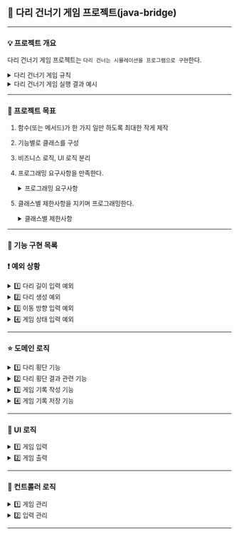 ## 📌 다리 건너기 게임 프로젝트(java-bridge)

---

### 💡 프로젝트 개요

다리 건너기 게임 프로젝트는 ```다리 건너는 시뮬레이션을 프로그램으로 구현```한다.
<details>
<summary>다리 건너기 게임 규칙</summary>

#### 다리 건너기 게임은 ```아래와 같은 규칙```으로 진행된다.
```
위아래 둘 중 하나의 칸만 건널 수 있는 다리를 끝까지 건너가는 게임이다.

- 위아래 두 칸으로 이루어진 다리를 건너야 한다.
  - 다리는 왼쪽에서 오른쪽으로 건너야 한다.
  - 위아래 둘 중 하나의 칸만 건널 수 있다.

- 다리가 생성되면 플레이어가 이동할 칸을 선택한다.
  - 플레이어는 이동할 때 위 칸은 대문자 U, 아래 칸은 대문자 D로 입력한다.
  - 이동한 칸을 건널 수 있다면 O로 표시된다. 건널 수 없다면 X로 표시된다.

- 다리를 끝까지 건너면 게임이 종료된다.

- 다리를 건너다 실패하면 게임을 재시작하거나 종료할 수 있다.
  - 재시작해도 처음에 만든 다리를 재사용한다.
  - 게임 결과의 총 시도한 횟수는 첫 시도를 포함해 게임을 종료할 때까지 시도한 횟수를 나타낸다.
```
</details>

<details>

<summary>다리 건너기 게임 실행 결과 예시</summary>

#### 실행 결과 예시

```
다리 건너기 게임을 시작합니다.

다리의 길이를 입력해주세요.
3

이동할 칸을 선택해주세요. (위: U, 아래: D)
U
[ O ]
[   ]

이동할 칸을 선택해주세요. (위: U, 아래: D)
U
[ O | X ]
[   |   ]

게임을 다시 시도할지 여부를 입력해주세요. (재시도: R, 종료: Q)
R
이동할 칸을 선택해주세요. (위: U, 아래: D)
U
[ O ]
[   ]

이동할 칸을 선택해주세요. (위: U, 아래: D)
D
[ O |   ]
[   | O ]

이동할 칸을 선택해주세요. (위: U, 아래: D)
D
[ O |   |   ]
[   | O | O ]

최종 게임 결과
[ O |   |   ]
[   | O | O ]

게임 성공 여부: 성공
총 시도한 횟수: 2
```

```
다리 건너기 게임을 시작합니다.

다리의 길이를 입력해주세요.
3

이동할 칸을 선택해주세요. (위: U, 아래: D)
U
[ O ]
[   ]

이동할 칸을 선택해주세요. (위: U, 아래: D)
U
[ O | X ]
[   |   ]

게임을 다시 시도할지 여부를 입력해주세요. (재시도: R, 종료: Q)
Q
최종 게임 결과
[ O | X ]
[   |   ]

게임 성공 여부: 실패
총 시도한 횟수: 1
```

</details>

---
### 🚩 프로젝트 목표
1. 함수(또는 메서드)가 한 가지 일만 하도록 최대한 작게 제작
2. 기능별로 클래스를 구성
3. 비즈니스 로직, UI 로직 분리
4. 프로그래밍 요구사항을 만족한다.
   <details>
    <summary>프로그래밍 요구사항</summary>

    ## 🎯 프로그래밍 요구 사항

   - JDK 11 버전에서 실행 가능해야 한다. **JDK 11에서 정상적으로 동작하지 않을 경우 0점 처리한다.**
     - 프로그램 실행의 시작점은 `Application`의 `main()`이다.
     - `build.gradle` 파일을 변경할 수 없고, 외부 라이브러리를 사용하지 않는다.
     - [Java 코드 컨벤션](https://github.com/woowacourse/woowacourse-docs/tree/master/styleguide/java) 가이드를 준수하며 프로그래밍한다.
     - 프로그램 종료 시 `System.exit()`를 호출하지 않는다.
     - 프로그램 구현이 완료되면 `ApplicationTest`의 모든 테스트가 성공해야 한다. **테스트가 실패할 경우 0점 처리한다.**
     - 프로그래밍 요구 사항에서 달리 명시하지 않는 한 파일, 패키지 이름을 수정하거나 이동하지 않는다.
     - indent(인덴트, 들여쓰기) depth를 3이 넘지 않도록 구현한다. 2까지만 허용한다.
         - 예를 들어 while문 안에 if문이 있으면 들여쓰기는 2이다.
         - 힌트: indent(인덴트, 들여쓰기) depth를 줄이는 좋은 방법은 함수(또는 메서드)를 분리하면 된다.
     - 3항 연산자를 쓰지 않는다.
     - 함수(또는 메서드)가 한 가지 일만 하도록 최대한 작게 만들어라.
     - JUnit 5와 AssertJ를 이용하여 본인이 정리한 기능 목록이 정상 동작함을 테스트 코드로 확인한다.
     - else 예약어를 쓰지 않는다.
         - 힌트: if 조건절에서 값을 return 하는 방식으로 구현하면 else를 사용하지 않아도 된다.
         - else를 쓰지 말라고 하니 switch/case로 구현하는 경우가 있는데 switch/case도 허용하지 않는다.
     - 도메인 로직에 단위 테스트를 구현해야 한다. 단, UI(System.out, System.in, Scanner) 로직은 제외한다.
         - 핵심 로직을 구현하는 코드와 UI를 담당하는 로직을 분리해 구현한다.

   ### 추가된 요구 사항

   - 함수(또는 메서드)의 길이가 10라인을 넘어가지 않도록 구현한다.
       - 함수(또는 메서드)가 한 가지 일만 잘하도록 구현한다.
     - 메서드의 파라미터 개수는 최대 3개까지만 허용한다.
     - 아래 있는 `InputView`, `OutputView`, `BridgeGame`, `BridgeMaker`, `BridgeRandomNumberGenerator` 클래스의 요구사항을 참고하여 구현한다.
         - 각 클래스의 제약 사항은 아래 클래스별 세부 설명을 참고한다.
         - 이외 필요한 클래스(또는 객체)와 메서드는 자유롭게 구현할 수 있다.
         - `InputView` 클래스에서만 `camp.nextstep.edu.missionutils.Console` 의 `readLine()` 메서드를 이용해 사용자의 입력을 받을 수 있다.
         - `BridgeGame` 클래스에서 `InputView`, `OutputView` 를 사용하지 않는다.

         </details>
5. 클래스별 제한사항을 지키며 프로그래밍한다.
   <details>
      <summary> 클래스별 제한사항</summary>

    ### InputView 클래스
   - 제공된 `InputView` 클래스를 활용해 구현해야 한다.
     - `InputView`의 패키지는 변경할 수 있다.
     - `InputView`의 메서드의 시그니처(인자, 이름)와 반환 타입은 변경할 수 있다.
     - 사용자 값 입력을 위해 필요한 메서드를 추가할 수 있다.
   ```java
   public class InputView {

         public int readBridgeSize() {
         return 0;
         }

         public String readMoving() {
         return null;
         }

         public String readGameCommand() {
         return null;
         }
         }
    ```
    ### OutputView 클래스
     - 제공된 `OutputView` 클래스를 활용해 구현해야 한다.
     - `OutputView`의 패키지는 변경할 수 있다.
     - `OutputView`의 메서드의 이름은 변경할 수 없고, 인자와 반환 타입은 필요에 따라 추가하거나 변경할 수 있다.
     - 값 출력을 위해 필요한 메서드를 추가할 수 있다.
    
    ```java
    public class OutputView {
    
        public void printMap() {
        }

        public void printResult() {
        }
    }
    ```

    ### BridgeGame 클래스
   - 제공된 `BridgeGame` 클래스를 활용해 구현해야 한다.
     - `BridgeGame`에 필드(인스턴스 변수)를 추가할 수 있다.
     - `BridgeGame`의 패키지는 변경할 수 있다.
     - `BridgeGame`의 메서드의 이름은 변경할 수 없고, 인자와 반환 타입은 필요에 따라 추가하거나 변경할 수 있다.
     - 게임 진행을 위해 필요한 메서드를 추가 하거나 변경할 수 있다.

    ```java
    public class BridgeGame {

    public void move() {
        }

    public void retry() {
        }
    }
    ```

    ### BridgeMaker 클래스
   - 제공된 `BridgeMaker` 클래스를 활용해 구현해야 한다.
     - `BridgeMaker`의 필드(인스턴스 변수)를 변경할 수 없다.
     - `BridgeMaker`의 메서드의 시그니처(인자, 이름)와 반환 타입은 변경할 수 없다.
    ```java
    public class BridgeMaker {
    
        public List<String> makeBridge(int size) {
            return null;
        }
    }
    ```

    ### BridgeRandomNumberGenerator 클래스

   - Random 값 추출은 제공된 `bridge.BridgeRandomNumberGenerator`의 `generate()`를 활용한다.
     - `BridgeRandomNumberGenerator`, `BridgeNumberGenerator` 클래스의 코드는 변경할 수 없다.

    #### 사용 예시

   - 다리 칸을 생성하기 위한 Random 값은 아래와 같이 추출한다.

    ```java
        int number = bridgeNumberGenerator.generate();
    ``` 

    ### 라이브러리

   - [`camp.nextstep.edu.missionutils`](https://github.com/woowacourse-projects/mission-utils)에서 제공하는 `Console` API를 사용하여 구현해야 한다.
     - 사용자가 입력하는 값은 `camp.nextstep.edu.missionutils.Console`의 `readLine()`을 활용한다.

</details>


---
### 🔅 기능 구현 목록

### ❗ 예외 상황
<details>
<summary>1️⃣  다리 길이 입력 예외</summary>
<div markdown="1">

- [X] 숫자가 아닌 문자인지 확인한다.
- [X] 3에서 20 사이의 숫자인지 확인한다.
- [X] 여러 문자를 입력했는지 확인한다.

</div>
</details>

<details>
<summary>2️⃣ 다리 생성 예외 </summary>
<div markdown="1">

- [ ] 생성된 다리의 길이가 플레이어가 입력한 다리 길이와 같은지 확인한다.
- [X] 정의된 관계를 이용하여 숫자로 생성된 다리 상태가 0 또는 1인지 확인한다.

</div>
</details>

<details>
<summary>3️⃣ 이동 방향 입력 예외 </summary>
<div markdown="1">

- [X] U 또는 D가 아닌 문자를 입력했는지 확인한다.
- [X] 한 개 이상의 문자를 입력했는지 확인한다.

</div>
</details>

<details>
<summary>4️⃣ 게임 상태 입력 예외 </summary>
<div markdown="1">

- [X] R 또는 Q가 아닌 문자를 입력했는지 확인한다.
- [X] 한 개 이상의 문자를 입력했는지 확인한다.

</div>
</details>

---
### ⭐ 도메인 로직

<details>
<summary> 1️⃣ 다리 횡단 기능  </summary>
<div markdown="1">

- [X] 다리를 생성한다.
    - [X] 0과 1로 이루어진 다리를 D와 U로 변환환다.
      - [X] 서로 연관된 숫자인 다리 방향와 문자인 다리 방향을 정의한다.
      - [X] 연관 관계를 이용하여 변환한다.

  - [X] 위치에 맞는 다리 구성 상태를 찾는다.

  - [X] 플레이어가 선택한 이동 방향으로 이동한다면 다리 횡단이 가능한지 확인한다.
</div>
</details>

<details>
<summary> 2️⃣ 다리 횡단 결과 관련 기능</summary>
<div markdown="1">

- [X] 다리를 횡단 상태를 정의한다.
  - [X] 다리 횡단 상태에 따라 객체를 반환한다.
  - [X] 다리 횡단 상태에 따라 기호를 반환한다.

- [X] 다리 횡단 상태 출력 형태에 사용할 특수 문자들을 정의한다.
</div>
</details>


<details>
<summary> 3️⃣ 게임 기록 작성 기능</summary>
<div markdown="1">

- [X] 현재 다리 횡단 위치에 따른 포맷에 대해 정의한다. 
  - [X] 현재 다리 횡단 위치에 따라 정의된 포맷 객체를 반환한다.
  - [X] 현재 다리 횡단 위치에 따라 정의된 포맷을 반환한다.
  
- [X] 현재 다리 횡단 상태를 만든다.

- [X] 다리 횡단 횟수에 따른 포맷을 정의한다.
  - [X] 현재 횟수를 검사하여 ' | '의 추가 여부를 판별한다.
  - [X] 횟수를 비교하여 출력 포맷에  ' | '를 추가하거나 그대로 사용한다.
</div>
</details>

<details>
<summary> 4️⃣ 게임 기록 저장 기능</summary>
<div markdown="1">

- [X] 디리 횡단 상태를 저장한다.
  - [X] 다리 건넌 횟수가 1회가 넘는지 확인한다.
  - [X] 현재 다리 횡단 상태를 횟수에 따라 알맞은 형태로 변환한다.
  - [X] 현재 다리 횡단 상태를 이전 횡단 상태에 추가한다.

- [X] 다리 횡단 상태 출력 형태를 만든다.
  - [X] 저장 시작 시 '[ '를 추가한다.
  - [X] 현재까지의 다리 횡단 상태를 추가한다.
  - [X] 다리 횡단 상태를 출력할 때 ' ]'를 추가한다.
  - [X] 띄어쓰기를 추가한다.

- [X] 다리 횡단 상태를 반환한다.
</div>
</details>

---
### 🎨 UI 로직

<details>
<summary>1️⃣ 게임 입력</summary>
<div markdown="1">
 
- [X] 다리 길이를 입력받는다.
  - [X] 적절한 다리 길이 입력이 아닌 경우 제대로 입력할 때까지 입력을 요구한다.
- [X] 이동할 칸을 입력받는다.
  - [X] 적절한 방향 입력이 아닌 경우 제대로 입력할 때까지 입력을 요구한다.
- [X] 게임 진행 여부를 입력받는다.
  - [X] 적절한 입력이 아닌 경우 제대로 입력할 때까지 입력을 요구한다.
</div>
</details>

<details>
<summary>2️⃣ 게임 출력</summary>
<div markdown="1">

- [X] 플레이어가 횡단한 현재 다리 상태를 출력한다.
- [X] 게임 시도 횟수를 출력한다.
- [X] 최종 게임 결과를 출력한다.
- [X] 게임 성공 여부를 출력한다.
- [X] 게임 시작 문구를 출력한다.
- [X] 다리 길이 입력 문구를 출력한다.
- [X] 게임 재시작 및 종료 입력 문구를 출력한다.
- [X] 이동할 칸 선택 문구를 출력한다.
- [X] 예외 상황 메세지를 출력한다.
</div>
</details>


---

### 🔗 컨트롤러 로직


<details>

<summary>1️⃣ 게임 관리</summary>

<div markdown="1">

- [X] 다리 생성 프로세스
- [X] 다리 횡단 프로세스
- [X] 재시작 또는 종료 프로세스
  - [X] 재시작 여부를 게임 커맨드로 정의
    - [X] 게임 커맨드에 따른 재시작 여부 반환 기능
- [X] 최종 결과 출력 프로세스
- [X] 게임 실행 프로세스
</div>

</details>

<details>
<summary>2️⃣ 입력 관리</summary>

<div markdown="1">

- [X] 다리 길이를 알맞게 입력할 때까지 계속 입력을 요구한다.
- [X] 이동 방향을 알맞게 입력할 때까지 계속 입력을 요구한다.
- [X] 게임 커맨드를 알맞게 입력할 때까지 계속 입력을 요구한다.

</div>

</details>

---

<br>